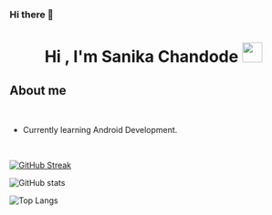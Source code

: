 ### Hi there 👋

<!--
**sani203002/sani203002** is a ✨ _special_ ✨ repository because its `README.md` (this file) appears on your GitHub profile.

Here are some ideas to get you started:

- 🔭 I’m currently working on ...
- 🌱 I’m currently learning ...
- 👯 I’m looking to collaborate on ...
- 🤔 I’m looking for help with ...
- 💬 Ask me about ...
- 📫 How to reach me: ...
- 😄 Pronouns: ...
- ⚡ Fun fact: ...
-->
<h1 align="center"><b>Hi , I'm Sanika Chandode </b>
  <img src="https://media.giphy.com/media/hvRJCLFzcasrR4ia7z/giphy.gif" width="35"></h1>

	
## About me

<br>

- Currently learning Android Development.

<br>

[![GitHub Streak](https://streak-stats.demolab.com?user=sani203002&theme=highcontrast)](https://git.io/streak-stats)
<br>

<!-- ![](https://visitor-badge.laobi.icu/badge?page_id=sani203002.sani203002) -->

![GitHub stats](https://github-readme-stats.vercel.app/api?username=sani203002&show_icons=true&theme=dark)

![Top Langs](https://github-readme-stats.vercel.app/api/top-langs/?username=sani203002&theme=slateorange)

